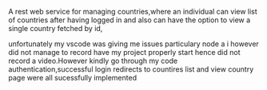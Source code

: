 A rest web service for managing countries,where an individual can view  list of countries after having logged in and also can have the option to view  a single country fetched by id,


unfortunately my vscode was giving me issues particulary node a i however did not manage to record have my project properly start hence did not record a video.However kindly go through my code authentication,successful login redirects to countires list and view country page were all sucessfully implemented
